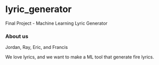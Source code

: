 # lyric_generator
Final Project - Machine Learning Lyric Generator

### About us
Jordan, Ray, Eric, and Francis 

We love lyrics, and we want to make a ML tool that generate fire lyrics. 